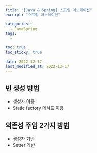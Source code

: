 ```yaml
---
title: "[Java & Spring] 스프링 어노테이션"
excerpt: "스프링 어노테이션"

categories:
  - JavaSpring
tags:
  - 

toc: true
toc_sticky: true
 
date: 2022-12-17
last_modified_at: 2022-12-17
---
```


<!-- ## **메타 데이터 작성법 3가지**
- XML
- 자바코드
- 어노테이션 -->

## **빈 생성 방법**
- 생성자 이용
- Static factory 메서드 이용

## **의존성 주입 2가지 방법**
- 생성자 기반
- Setter 기반

